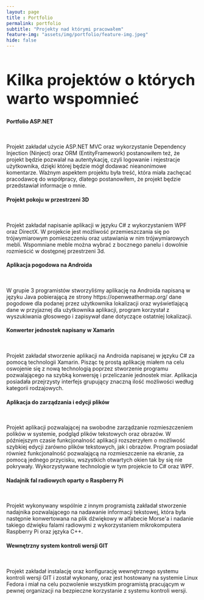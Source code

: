 ```yaml
--- 
layout: page 
title : Portfolio 
permalink: portfolio
subtitle: "Projekty nad którymi pracowałem" 
feature-img: "assets/img/portfolio/feature-img.jpeg"
hide: false
---
```


 <div class="">
    <div>
      <div class="container">
        <div class="row">
          <div class="col-md-12 border-secondary text-secondary text-center">
            <h1 class="lead align-items-center align-self-center" style="font-size: 40px;"><b>Kilka projektów o których warto wspomnieć </b></h1>
          </div>
        </div>
      </div>
    </div>
    <div class="container">
      <div class="row">
        <div class="col-md-12">
          <div class="list-group">
            <div class="list-group-item list-group-item-action flex-column align-items-start">
              <div class="d-flex w-100 justify-content-between">
                <h4 class="mb-1 text-secondary"><b>Portfolio ASP.NET</b></h4>
              </div>
              <br>
              <p class="mb-3 ml-3">Projekt zakładał użycie ASP.NET MVC oraz wykorzystanie Dependency Injection (Ninject) oraz ORM (EntityFramework) postanowiłem też, że projekt będzie pozwalał na autentykację, czyli logowanie i rejestracje użytkownika, dzięki której będzie mógł dodawać nieanonimowe komentarze. Ważnym aspektem projektu była treść, która miała zachęcać pracodawcę do współpracy, dlatego postanowiłem, że projekt będzie przedstawiał informacje o mnie.</p>
            </div>
            <div class="list-group-item list-group-item-action flex-column align-items-start">
              <div class="d-flex w-100 justify-content-between">
                <h4 class="mb-1 text-secondary"><b>Projekt pokoju w przestrzeni 3D</b></h4>
              </div>
              <br>
              <p class="mb-3 ml-3">Projekt zakładał napisanie aplikacji w języku C# z wykorzystaniem WPF oraz DirectX. W projekcie jest możliwość przemieszczania się po trójwymiarowym pomieszczeniu oraz ustawiania w nim trójwymiarowych mebli. Wspomniane meble można wybrać z bocznego panelu i dowolnie rozmieścić w dostępnej przestrzeni 3d.</p>
            </div>
            <div class="list-group-item list-group-item-action flex-column align-items-start">
              <div class="d-flex w-100 justify-content-between">
                <h4 class="mb-1 text-secondary"><b>Aplikacja pogodowa na Androida</b></h4>
              </div>
              <br>
              <p class="mb-3 ml-3">W grupie 3 programistów stworzyliśmy aplikację na Androida napisaną w języku Java pobierającą ze strony https://openweathermap.org/ dane pogodowe dla podanej przez użytkownika lokalizacji oraz wyświetlającą dane w przyjaznej dla użytkownika aplikacji, program korzystał z wyszukiwania głosowego i zapisywał dane dotyczące ostatniej lokalizacji. </p>
            </div>
            <div class="list-group-item list-group-item-action flex-column align-items-start">
              <div class="d-flex w-100 justify-content-between">
                <h4 class="mb-1 text-secondary"><b>Konwerter jednostek napisany w Xamarin</b></h4>
              </div>
              <br>
              <p class="mb-3 ml-3">Projekt zakładał stworzenie aplikacji na Androida napisanej w języku C# za pomocą technologii Xamarin. Pisząc tę prostą aplikację miałem na celu oswojenie się z nową technologią poprzez stworzenie programu pozwalającego na szybką konwersję i przeliczanie jednostek miar. Aplikacja posiadała przejrzysty interfejs grupujący znaczną ilość możliwości według kategorii rodzajowych.</p>
            </div>
            <div class="list-group-item list-group-item-action flex-column align-items-start">
              <div class="d-flex w-100 justify-content-between">
                <h4 class="mb-1 text-secondary"><b>Aplikacja do zarządzania i edycji plików</b></h4>
              </div>
              <br>
              <p class="mb-3 ml-3">Projekt aplikacji pozwalającej na swobodne zarządzanie rozmieszczeniem polików w systemie, podgląd plików tekstowych oraz obrazów. W późniejszym czasie funkcjonalność aplikacji rozszerzyłem o możliwość szybkiej edycji zarówno plików tekstowych, jak i obrazów. Program posiadał również funkcjonalność pozwalającą na rozmieszczenie na ekranie, za pomocą jednego przycisku, wszystkich otwartych okien tak by się nie pokrywały. Wykorzystywane technologie w tym projekcie to C# oraz WPF.</p>
            </div>
            <div class="list-group-item list-group-item-action flex-column align-items-start">
              <div class="d-flex w-100 justify-content-between">
                <h4 class="mb-1 text-secondary"><b>Nadajnik fal radiowych oparty o Raspberry Pi</b></h4>
              </div>
              <br>
              <p class="mb-3 ml-3">Projekt wykonywany wspólnie z innym programistą zakładał stworzenie nadajnika pozwalającego na nadawanie informacji tekstowej, która była następnie konwertowana na plik dźwiękowy w alfabecie Morse'a i nadanie takiego dźwięku falami radiowymi z wykorzystaniem mikrokomputera Raspberry Pi oraz języka C++.</p>
            </div>
            <div class="list-group-item list-group-item-action flex-column align-items-start">
              <div class="d-flex w-100 justify-content-between">
                <h4 class="mb-1 text-secondary"><b>Wewnętrzny system kontroli wersji GIT</b></h4>
              </div>
              <br>
              <p class="mb-3 ml-3">Projekt zakładał instalację oraz konfigurację wewnętrznego systemu kontroli wersji GIT i został wykonany, oraz jest hostowany na systemie Linux Fedora i miał na celu pozwolenie wszystkim programistą pracującym w pewnej organizacji na bezpieczne korzystanie z systemu kontroli wersji.</p>
            </div>
          </div>
        </div>
      </div>
    </div>
  </div>
   